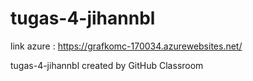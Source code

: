 # tugas-4-jihannbl
link azure : https://grafkomc-170034.azurewebsites.net/

tugas-4-jihannbl created by GitHub Classroom
